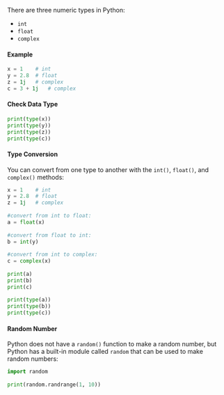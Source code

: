 There are three numeric types in Python:

- `int`
- `float`
- `complex`

#### Example 

```python
x = 1    # int  
y = 2.8  # float  
z = 1j   # complex
c = 3 + 1j   # complex
```

#### Check Data Type 

```python
print(type(x))  
print(type(y))  
print(type(z))
print(type(c))
```

#### Type Conversion

You can convert from one type to another with the `int()`, `float()`, and `complex()` methods:

```python
x = 1    # int  
y = 2.8  # float  
z = 1j   # complex  
  
#convert from int to float:  
a = float(x)  
  
#convert from float to int:  
b = int(y)  
  
#convert from int to complex:  
c = complex(x)  
  
print(a)  
print(b)  
print(c)  
  
print(type(a))  
print(type(b))  
print(type(c))
```

#### Random Number

Python does not have a `random()` function to make a random number, but Python has a built-in module called `random` that can be used to make random numbers:

```python
import random  
  
print(random.randrange(1, 10))
```


